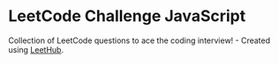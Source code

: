 # LeetCode Challenge JavaScript 
Collection of LeetCode questions to ace the coding interview! - Created using [LeetHub](https://github.com/QasimWani/LeetHub).
